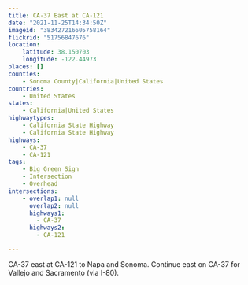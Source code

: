 ```yaml
---
title: CA-37 East at CA-121
date: "2021-11-25T14:34:50Z"
imageid: "383427216605758164"
flickrid: "51756847676"
location:
    latitude: 38.150703
    longitude: -122.44973
places: []
counties:
    - Sonoma County|California|United States
countries:
    - United States
states:
    - California|United States
highwaytypes:
    - California State Highway
    - California State Highway
highways:
    - CA-37
    - CA-121
tags:
    - Big Green Sign
    - Intersection
    - Overhead
intersections:
    - overlap1: null
      overlap2: null
      highways1:
        - CA-37
      highways2:
        - CA-121

---
```

CA-37 east at CA-121 to Napa and Sonoma.  Continue east on CA-37 for Vallejo and Sacramento (via I-80).